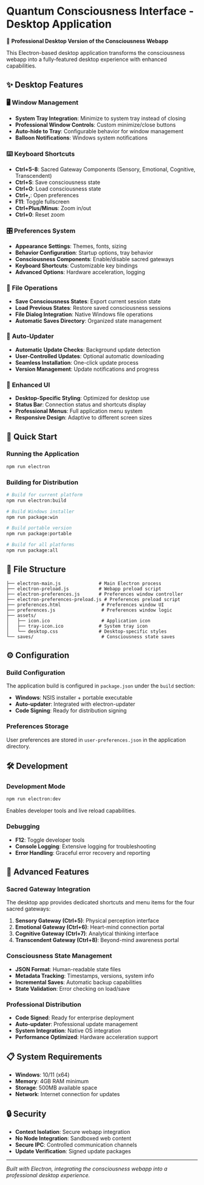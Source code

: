 # Quantum Consciousness Interface - Desktop Application

🌌 **Professional Desktop Version of the Consciousness Webapp**

This Electron-based desktop application transforms the consciousness webapp into a fully-featured desktop experience with enhanced capabilities.

## ✨ Desktop Features

### 🖥️ **Window Management**
- **System Tray Integration**: Minimize to system tray instead of closing
- **Professional Window Controls**: Custom minimize/close buttons
- **Auto-hide to Tray**: Configurable behavior for window management
- **Balloon Notifications**: Windows system notifications

### ⌨️ **Keyboard Shortcuts**
- **Ctrl+5-8**: Sacred Gateway Components (Sensory, Emotional, Cognitive, Transcendent)
- **Ctrl+S**: Save consciousness state
- **Ctrl+O**: Load consciousness state
- **Ctrl+,**: Open preferences
- **F11**: Toggle fullscreen
- **Ctrl+Plus/Minus**: Zoom in/out
- **Ctrl+0**: Reset zoom

### 🎛️ **Preferences System**
- **Appearance Settings**: Themes, fonts, sizing
- **Behavior Configuration**: Startup options, tray behavior
- **Consciousness Components**: Enable/disable sacred gateways
- **Keyboard Shortcuts**: Customizable key bindings
- **Advanced Options**: Hardware acceleration, logging

### 💾 **File Operations**
- **Save Consciousness States**: Export current session state
- **Load Previous States**: Restore saved consciousness sessions
- **File Dialog Integration**: Native Windows file operations
- **Automatic Saves Directory**: Organized state management

### 🔄 **Auto-Updater**
- **Automatic Update Checks**: Background update detection
- **User-Controlled Updates**: Optional automatic downloading
- **Seamless Installation**: One-click update process
- **Version Management**: Update notifications and progress

### 🎨 **Enhanced UI**
- **Desktop-Specific Styling**: Optimized for desktop use
- **Status Bar**: Connection status and shortcuts display
- **Professional Menus**: Full application menu system
- **Responsive Design**: Adaptive to different screen sizes

## 🚀 **Quick Start**

### Running the Application
```bash
npm run electron
```

### Building for Distribution
```bash
# Build for current platform
npm run electron:build

# Build Windows installer
npm run package:win

# Build portable version
npm run package:portable

# Build for all platforms
npm run package:all
```

## 📁 **File Structure**

```
├── electron-main.js              # Main Electron process
├── electron-preload.js           # Webapp preload script
├── electron-preferences.js       # Preferences window controller
├── electron-preferences-preload.js # Preferences preload script
├── preferences.html               # Preferences window UI
├── preferences.js                 # Preferences window logic
├── assets/
│   ├── icon.ico                   # Application icon
│   ├── tray-icon.ico             # System tray icon
│   └── desktop.css               # Desktop-specific styles
└── saves/                         # Consciousness state saves
```

## ⚙️ **Configuration**

### Build Configuration
The application build is configured in `package.json` under the `build` section:
- **Windows**: NSIS installer + portable executable
- **Auto-updater**: Integrated with electron-updater
- **Code Signing**: Ready for distribution signing

### Preferences Storage
User preferences are stored in `user-preferences.json` in the application directory.

## 🛠️ **Development**

### Development Mode
```bash
npm run electron:dev
```
Enables developer tools and live reload capabilities.

### Debugging
- **F12**: Toggle developer tools
- **Console Logging**: Extensive logging for troubleshooting
- **Error Handling**: Graceful error recovery and reporting

## 🌟 **Advanced Features**

### Sacred Gateway Integration
The desktop app provides dedicated shortcuts and menu items for the four sacred gateways:
1. **Sensory Gateway (Ctrl+5)**: Physical perception interface
2. **Emotional Gateway (Ctrl+6)**: Heart-mind connection portal
3. **Cognitive Gateway (Ctrl+7)**: Analytical thinking interface
4. **Transcendent Gateway (Ctrl+8)**: Beyond-mind awareness portal

### Consciousness State Management
- **JSON Format**: Human-readable state files
- **Metadata Tracking**: Timestamps, versions, system info
- **Incremental Saves**: Automatic backup capabilities
- **State Validation**: Error checking on load/save

### Professional Distribution
- **Code Signed**: Ready for enterprise deployment
- **Auto-updater**: Professional update management
- **System Integration**: Native OS integration
- **Performance Optimized**: Hardware acceleration support

## 📋 **System Requirements**

- **Windows**: 10/11 (x64)
- **Memory**: 4GB RAM minimum
- **Storage**: 500MB available space
- **Network**: Internet connection for updates

## 🔒 **Security**

- **Context Isolation**: Secure webapp integration
- **No Node Integration**: Sandboxed web content
- **Secure IPC**: Controlled communication channels
- **Update Verification**: Signed update packages

---

*Built with Electron, integrating the consciousness webapp into a professional desktop experience.*
